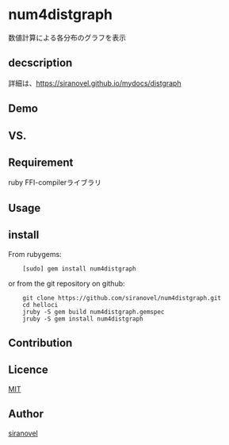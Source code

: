 num4distgraph
=============
数値計算による各分布のグラフを表示

## decscription ##

詳細は、https://siranovel.github.io/mydocs/distgraph 

## Demo ##

## VS. ##

## Requirement ##
ruby FFI-compilerライブラリ

## Usage ##

## install ##

From rubygems:  
~~~
    [sudo] gem install num4distgraph
~~~

or from the git repository on github:  
~~~
    git clone https://github.com/siranovel/num4distgraph.git  
    cd helloci  
    jruby -S gem build num4distgraph.gemspec
    jruby -S gem install num4distgraph
~~~

## Contribution ##

## Licence ##
[MIT](LICENSE)

## Author ##

[siranovel](https://github.com/siranovel)

